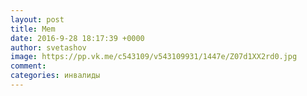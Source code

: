 ```yaml
--- 
layout: post 
title: Mem 
date: 2016-9-28 18:17:39 +0000 
author: svetashov 
image: https://pp.vk.me/c543109/v543109931/1447e/Z07d1XX2rd0.jpg
comment: 
categories: инвалиды
---
```

